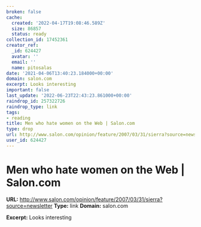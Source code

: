 ```yaml
---
broken: false
cache:
  created: '2022-04-17T19:08:46.589Z'
  size: 86857
  status: ready
collection_id: 17452361
creator_ref:
  _id: 624427
  avatar: ''
  email: ''
  name: pitosalas
date: '2021-04-06T13:40:23.184000+00:00'
domain: salon.com
excerpt: Looks interesting
important: false
last_update: '2022-06-23T22:43:23.861000+00:00'
raindrop_id: 257322726
raindrop_type: link
tags:
- reading
title: Men who hate women on the Web | Salon.com
type: drop
url: http://www.salon.com/opinion/feature/2007/03/31/sierra?source=newsletter
user_id: 624427
---
```


# Men who hate women on the Web | Salon.com

**URL:** http://www.salon.com/opinion/feature/2007/03/31/sierra?source=newsletter
**Type:** link
**Domain:** salon.com

**Excerpt:** Looks interesting
